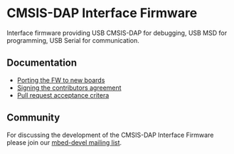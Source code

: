 CMSIS-DAP Interface Firmware
============================
Interface firmware providing USB CMSIS-DAP for debugging, USB MSD for programming, USB Serial for communication.

Documentation
-------------
* [Porting the FW to new boards](http://mbed.org/handbook/cmsis-dap-interface-firmware)
* [Signing the contributors agreement](https://mbed.org/contributor_agreement/)
* [Pull request acceptance critera](https://mbed.org/teams/HDK-Development/wiki/)

Community
---------
For discussing the development of the CMSIS-DAP Interface Firmware please join our [mbed-devel mailing list](https://groups.google.com/forum/?fromgroups#!forum/mbed-devel).
 
